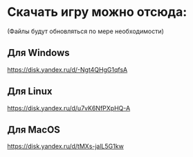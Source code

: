 # Скачать игру можно отсюда:
(Файлы будут обновляться по мере необходимости)
## Для Windows
https://disk.yandex.ru/d/-Ngt4QHgG1qfsA
## Для Linux
https://disk.yandex.ru/d/u7vK6NfPXpHQ-A
## Для MacOS
https://disk.yandex.ru/d/tMXs-jalL5G1kw

